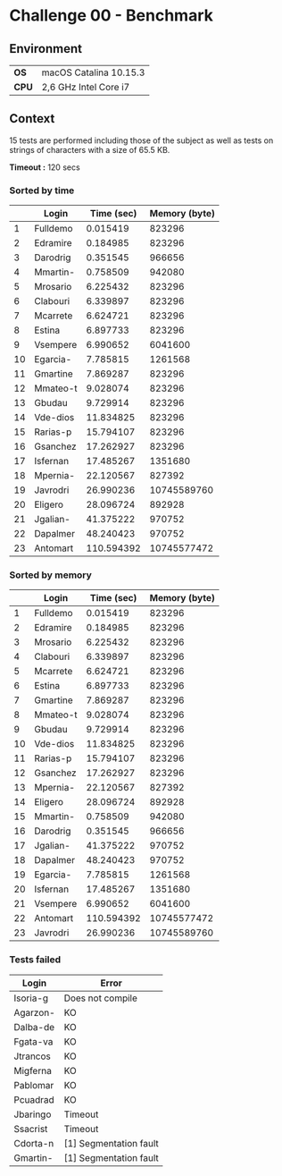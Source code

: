 # Challenge 00 - Benchmark

## Environment
|||
| ------------ | ------------ |
|    **OS**    | macOS Catalina 10.15.3 |
|    **CPU**    | 2,6 GHz Intel Core i7 |

## Context

15 tests are performed including those of the subject as well as tests on strings of characters with a size of 65.5 KB.

**Timeout :** 120 secs

### Sorted by time

|    | Login    |   Time (sec) |   Memory (byte) |
|----|----------|--------------|-----------------|
|  1 | Fulldemo |     0.015419 |          823296 |
|  2 | Edramire |     0.184985 |          823296 |
|  3 | Darodrig |     0.351545 |          966656 |
|  4 | Mmartin- |     0.758509 |          942080 |
|  5 | Mrosario |     6.225432 |          823296 |
|  6 | Clabouri |     6.339897 |          823296 |
|  7 | Mcarrete |     6.624721 |          823296 |
|  8 | Estina   |     6.897733 |          823296 |
|  9 | Vsempere |     6.990652 |         6041600 |
| 10 | Egarcia- |     7.785815 |         1261568 |
| 11 | Gmartine |     7.869287 |          823296 |
| 12 | Mmateo-t |     9.028074 |          823296 |
| 13 | Gbudau   |     9.729914 |          823296 |
| 14 | Vde-dios |    11.834825 |          823296 |
| 15 | Rarias-p |    15.794107 |          823296 |
| 16 | Gsanchez |    17.262927 |          823296 |
| 17 | Isfernan |    17.485267 |         1351680 |
| 18 | Mpernia- |    22.120567 |          827392 |
| 19 | Javrodri |    26.990236 |     10745589760 |
| 20 | Eligero  |    28.096724 |          892928 |
| 21 | Jgalian- |    41.375222 |          970752 |
| 22 | Dapalmer |    48.240423 |          970752 |
| 23 | Antomart |   110.594392 |     10745577472 |

### Sorted by memory

|    | Login    |   Time (sec) |   Memory (byte) |
|----|----------|--------------|-----------------|
|  1 | Fulldemo |     0.015419 |          823296 |
|  2 | Edramire |     0.184985 |          823296 |
|  3 | Mrosario |     6.225432 |          823296 |
|  4 | Clabouri |     6.339897 |          823296 |
|  5 | Mcarrete |     6.624721 |          823296 |
|  6 | Estina   |     6.897733 |          823296 |
|  7 | Gmartine |     7.869287 |          823296 |
|  8 | Mmateo-t |     9.028074 |          823296 |
|  9 | Gbudau   |     9.729914 |          823296 |
| 10 | Vde-dios |    11.834825 |          823296 |
| 11 | Rarias-p |    15.794107 |          823296 |
| 12 | Gsanchez |    17.262927 |          823296 |
| 13 | Mpernia- |    22.120567 |          827392 |
| 14 | Eligero  |    28.096724 |          892928 |
| 15 | Mmartin- |     0.758509 |          942080 |
| 16 | Darodrig |     0.351545 |          966656 |
| 17 | Jgalian- |    41.375222 |          970752 |
| 18 | Dapalmer |    48.240423 |          970752 |
| 19 | Egarcia- |     7.785815 |         1261568 |
| 20 | Isfernan |    17.485267 |         1351680 |
| 21 | Vsempere |     6.990652 |         6041600 |
| 22 | Antomart |   110.594392 |     10745577472 |
| 23 | Javrodri |    26.990236 |     10745589760 |

### Tests failed

| Login    | Error                  |
|----------|------------------------|
| Isoria-g | Does not compile       |
| Agarzon- | KO                     |
| Dalba-de | KO                     |
| Fgata-va | KO                     |
| Jtrancos | KO                     |
| Migferna | KO                     |
| Pablomar | KO                     |
| Pcuadrad | KO                     |
| Jbaringo | Timeout                |
| Ssacrist | Timeout                |
| Cdorta-n | [1] Segmentation fault |
| Gmartin- | [1] Segmentation fault |

